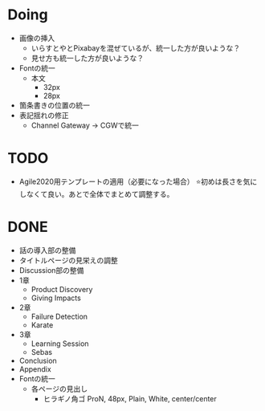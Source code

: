 
# Doing
- 画像の挿入
    - いらすとやとPixabayを混ぜているが、統一した方が良いような？
    - 見せ方も統一した方が良いような？
- Fontの統一
    - 本文
        - 32px
        - 28px
- 箇条書きの位置の統一
- 表記揺れの修正
    - Channel Gateway -> CGWで統一



# TODO
- Agile2020用テンプレートの適用（必要になった場合）
⭐️初めは長さを気にしなくて良い。あとで全体でまとめて調整する。



# DONE
- 話の導入部の整備
- タイトルページの見栄えの調整
- Discussion部の整備
- 1章
    - Product Discovery
    - Giving Impacts
- 2章
    - Failure Detection
    - Karate
- 3章
    - Learning Session
    - Sebas
- Conclusion
- Appendix
- Fontの統一
    - 各ページの見出し
        - ヒラギノ角ゴ ProN, 48px, Plain, White, center/center
